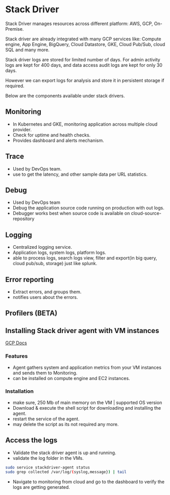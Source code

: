 # Stack Driver

Stack Driver manages resources across different platform: AWS, GCP, On-Premise.

Stack driver are already integrated with many GCP services like: Compute engine, App Engine, BigQuery, Cloud Datastore, GKE, Cloud Pub/Sub, cloud SQL and many more.

Stack driver logs are stored for limited number of days. For admin activity logs are kept for 400 days, and data access audit logs are kept for only 30 days.

However we can export logs for analysis and store it in persistent storage if required.

Below are the components available under stack drivers.

## Monitoring

- In Kubernetes and GKE, monitoring application across multiple cloud provider.
- Check for uptime and health checks.
- Provides dashboard and alerts mechanism.

## Trace

- Used by DevOps team.
- use to get the latency, and other sample data per URL statistics.

## Debug

- Used by DevOps team
- Debug the application source code running on production with out logs.
- Debugger works best when source code is available on cloud-source-repository

## Logging

- Centralized logging service.
- Application logs, system logs, platform logs.
- able to process logs, search logs view, filter and export(in big query, cloud pub/sub, storage) just like splunk.

## Error reporting

- Extract errors, and groups them.
- notifies users about the errors.

## Profilers (BETA)

## Installing Stack driver agent with VM instances

[GCP Docs](https://cloud.google.com/monitoring/agent/installation?_ga=2.259618700.-709608325.1596613385&_gac=1.83054052.1596613385.CjwKCAjwsan5BRAOEiwALzomX4P0FSrVgDyfLlilFkWE5WIykwC79JXGYy8bzTet51qSl_pgH6_K5xoCtrYQAvD_BwE#agent-install-debian-ubuntu)

### Features

- Agent gathers system and application metrics from your VM instances and sends them to Monitoring.
- can be installed on compute engine and EC2 instances.

### Installation

- make sure, 250 Mb of main memory on the VM | supported OS version
- Download & execute the shell script for downloading and installing the agent.
- restart the service of the agent.
- may delete the script as its not required any more.

## Access the logs

- Validate the stack driver agent is up and running.
- validate the log folder in the VMs.

```sh
sudo service stackdriver-agent status
sudo grep collected /var/log/(syslog,message}) | tail
```

- Navigate to monitoring from cloud and go to the dashboard to verify the logs are getting generated.
